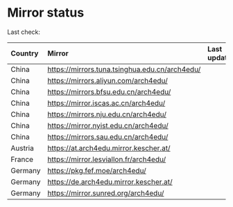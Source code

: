 <script src="./time.js"></script>
# Mirror status
Last check: <script type="text/javascript">localize(1698329784.6055276);</script>

|Country|Mirror|Last update|
|:------|:-----|:----------|
|China|https://mirrors.tuna.tsinghua.edu.cn/arch4edu/|<script type="text/javascript">localize(1698302014);</script>|
|China|https://mirrors.aliyun.com/arch4edu/|<script type="text/javascript">localize(1698302014);</script>|
|China|https://mirrors.bfsu.edu.cn/arch4edu/|<script type="text/javascript">localize(1698302014);</script>|
|China|https://mirror.iscas.ac.cn/arch4edu/|<script type="text/javascript">localize(1698302014);</script>|
|China|https://mirrors.nju.edu.cn/arch4edu/|<script type="text/javascript">localize(1698258588);</script>|
|China|https://mirror.nyist.edu.cn/arch4edu/|<script type="text/javascript">localize(1698302014);</script>|
|China|https://mirrors.sau.edu.cn/arch4edu/|<script type="text/javascript">localize(1698302014);</script>|
|Austria|https://at.arch4edu.mirror.kescher.at/|<script type="text/javascript">localize(1698302014);</script>|
|France|https://mirror.lesviallon.fr/arch4edu/|<script type="text/javascript">localize(1698302014);</script>|
|Germany|https://pkg.fef.moe/arch4edu/|<script type="text/javascript">localize(1698302014);</script>|
|Germany|https://de.arch4edu.mirror.kescher.at/|<script type="text/javascript">localize(1698302014);</script>|
|Germany|https://mirror.sunred.org/arch4edu/|<script type="text/javascript">localize(1698302014);</script>|

<script src="./tablefilter/tablefilter.js"></script>
<script src="./table.js"></script>